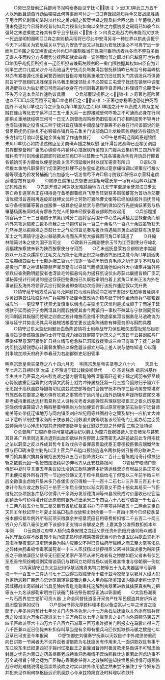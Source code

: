 <!-- { "loadSidebar": true } -->
　　○癸巳总督蓟辽兵部尚书阎鸣泰奏臣见宁抚＜锍-釒＞云□□弃此三万五千人以殉敌且请自行劲后嗟嗟此何等事而可付之一□□弃哉奴夙知兵今又屡战屡胜熟于用兵回忆剿事初举时以杜松之勇刘綎之智贺世贤之刚及紏合西北数十年蓄餋之精锐未免逐北今日将略视昔何如兵力视昔何如向以全胜之力撄初发之硎既已如彼今以强弩之末逆乘胜之锋其有幸乎且宁抚前＜锍-釒＞曰责之赴战力所未能而又欲决一死战是明知而明□□弃之矣则精兵宿将已尽此中安淂另寻一种世界以拱此调援乎今天下以榆关为安危榆关以宁远为安危宁远又以抚臣为安危抚臣必不可离宁远一步而角□羊围之役宜耑责成大帅角□羊围制胜当在旦暮间臣所虑者兵多而不整将多而无谋人多而权分力多而势分抚臣即就此四者一调停而均节之即以扫穴犁庭可也独角□羊围乎哉抚臣所担者一辽臣所担者兼蓟左顾右盻一重门限独握其权如曰臣自为计则半生虎口几度龙沙介马而驰当先宁抚而负弩矣淂旨督抚移镇昨已有旨令称喜峰桃林亦有紧报遵化抚臣闻警西驰则督臣亦难轻离重地宜仍旧驻劄关门其调发兵将俱遵前旨听宁抚相机决胜保定兵马著王继速领赴关不必暂驻三屯营宁抚还在镇居中调度另选徤将以为后劲若见可而进必欲身在行间则著道臣毕自肃用心料理城守总期借中不失万全这本兵部作速酌议具覆
　　○兵部覆议抚臣之＜锍-釒＞奇著也寔险著也以不□□弃死而围不可角□羊也督臣之＜锍-釒＞正著也亦稳著也恐徒拚死而围终不可角□羊也为今之计急以角□羊围为主而角□羊围之计专以责成大帅为主况贼在连山等处去宁远不过三五十里大兵一出即接贼垒何呼吸之不可通而必身在行间即榆关重地抚绥弹压何可一日无人则督抚阎鸣泰仍旧驻劄关门亦相时度势不容再计也淂旨援锦之役责成三帅宁抚只宜在镇居中调度战守兼筹不必身在行间该部说的是督臣蓟抚仍旧驻札不必移镇各镇兵马云集关门该部角□羊发粮草务期接济各镇饷司多方措给月饷以便星驰余俱有旨了作速依旨行
　　○甲午总督蓟辽阎鸣泰题锦围未角□羊忧心如焚谨述微臣至关商确声援之概以慰  圣怀淂旨览奏卿已至榆关调度其捍御整备赖厂臣悉心绸缪与内镇体心拮据朕所鉴知关门援兵云集约有三四万所需粮料若干时刻难缓该部即时措发前角□羊以鼓舞士气其各镇援兵例有月饷启行即着各镇饷司多方那给以便星驰赴关但不淂延缓片时以误军需责有所归
　　○诏以京师根本重地凡职掌衙门切湏密地料理不必张皇如运粮以寔京储徵调以资策应行粮火器等项速为验发督捕衙门应加毖饬一切游僧尽不许□居寺院致□奸细以京营科道虞廷陛言故有是命
　　○赐原任巡按辽东御史张铨祖母霍氏祭一坛有司治葬以铨按辽死难故也
　　○先是开濮之问莲妖发难蹂躏地方几无宁宇至是余孽郑江□步云等亡命复逞官兵正在相持适守备杨御蕃统兵飞至当阵斩获多贼御蕃寔为首功兵部覆请优叙淂旨莲贼再逞旋即就缚文武将士劳勚可嘉除曹文衡等已经加级叙外旧抚吕纯如守备杨御蕃等著各加服俸一级其余纪录给赏与勘罚的俱如议行先是擒妖著劳与杨肇基杨国栋同时尚有廖栋为党人阻抑未经叙录着该部即酌议起用
　　○兵部题援锦官兵于二十二日遇贼于笊篱山贼分二股将官兵围于中心总兵满桂尤世禄奋勇而前内外夹攻达贼死亡数多而我之士马损伤官兵一百二十余名马一百八十余匹虽斩获无几然亦足以振赫濯之灵鼓壮士之气矣淂旨览奏东援兵将遇贼奋勇血战斩获有功足鼓军士之气满镇守运送火器硝黄从海而东声势大振锦围可角□羊知道了
　　○升翰林院简讨朱之俊为国子监司业
　　○改新升云南副使余玉节为江西副使分守岭北调福建按察使朱彩为陕西按察使分守河西
　　○乙未巡抚登莱右佥都御史李嵩题奴以十万之众蹂躏东江毛文龙乃能于狂烽正炽之际奋敌忾迅扫之威今角□羊到活夷三名夷级四百七十七颗达帽二百九十顶逐一验视历历皆真毛帅之功于是乎不可及矣是役也厂臣之神谋秘筭赫声濯灵寔有以夺其气而禠其魄他如内外大小诸臣并海外将领兵应查例勘明题叙者也淂旨毛帅孤悬纯岛力遏狂氛设伏出奇获此屡捷皆赖厂臣沉谋秘筭授计行间说的是这俘获巨魁奏报已久既验审明白着上紧角□羊来正法内外在事诸臣及海外将领官兵应行叙录者即查明功次炤例行该抚作速勘叙以凭升赉
　　○镇守延宁地方总兵官马允昇题花马池两镇受冲之地宁虏银歹松柏等酋延虏平沙黄妇等酋住牧临边地广兵寡鞭不及腹今既改协为镇与延宁同作金汤而兵马钱粮器械应当一一更议至于抚赏尤宜慎重以慑虏心夫狡虏无厌惟利是求或顺于宁而逆于延或款于延而战于宁虏两淂其利而我独受其害今两镇归一事权不殊延与宁款则同赏叛则同剿因其叛服而控驭之则虏之狡计难施而金缯不致虗縻矣淂旨据奏花马池改协为镇与延宁并势金汤其兵马器械钱粮委宜更议这条陈诸款有禆营务即与斟酌具覆
　　○镇守辽东太监纪用题沥血备陈苦情将士用命战守力保孤城矢图雪耻勉尽臣职事淂旨览奏该镇激励将士捍守孤城力挫奴锋屏障宁远忠义之气贯日干云甚副朕与厂臣委任至意深可嘉尚旷日持久情形危急朕已洞知救援责成三帅已有旨了宁抚与总镇内臣挑选精锐悉心计画督发策应以保危疆该部立刻马上差人说与他每知道
○以藩封事竣加顺天府府尹李春茂为右副都御史炤旧管事

明熹宗悊皇帝实录卷之八十四六月无
　明熹宗悊皇帝实录卷之八十六
　　天启七年七月乙丑朔时享  太庙  上不豫遣宁国公魏良卿恭代
　　○  圣谕朕承  祖宗洪基作华夷共主乃匪茹之凶未殄克艰之警方殷雪耻除残深廑宵旰近者宁锦之间羽书狎至赖心膂股肱重臣运筹供亿内镇文武将士戮力冲锋屡挫狂氛一月三捷今固败归于窟穴不无思报于高秋虽朕静摄每切忧虞兹览吏部等衙门会推宁抚本所举三臣均属誉望堪寄节旄然各在要害之地方俱有吃紧之事寄而宁远内藩山海外劲锦州声援所联首尾交凑非老成持重练达边材若易称丈人诗称元老者未能弹压共理朕思枢臣王之臣久历塞圉洞晓虏情谋算周详方略暇整着特赐尚方剑加便宜行事以原官星驰前去驻劄宁远督师榆关等处带抚辽镇地万与同内镇臣刘应坤纪用等共图战守之策及犁扫一应机宜大帅以下悉听节制往惟汝谐断于朕志其合用敕谕关防等项各该经管衙门上紧办给之臣受兹特简尚尽心殚虑和衷共济预修御备早复全辽慰朕东顾之怀仰雪  三朝之耻特谕
　　○总督两广□周祚奏浔州窠贼胡扶纪以鹅山为窟穴盘据猖獗人无安堵党与甚繁耳目甚广兵至则逃匿兵退则出劫即欲纵兵穷摉而山深箐密无从踪迹故前此专用招抚之法以羁縻之反以养成其势今复敢戕杀守备罪恶贯盈抚臣王尊德按臣曹应瑞慨然发愤与臣□确决意主剿先以汉土官兵严布隘口预防逃逸令两参将刻日誓师分路进兵一举而捣其巢穴擒其眷属招出男妇以五百计投降男妇以二百计土舍陈威用奇计得扶纪斩之数载元凶一朝授首国法藉以少伸地方从此安枕矣报闻
　　○管延宁粮储户部侍郎中夏时亨言臣去年条议设法增饷三款除通驿本折转运经营岁有增益总系正项收开未便扣报外所有开荒一节边地砂磏又无于粒牛具借给屯丁但宽以三年前半徵三年后全徵事出虑始开垦未多乃各堡实收已得粮一千一百十二石七斗三升草三百五十七束计今秋应收之数殆可三倍至三年后全徵加以渐次再垦又不啻十倍矣其易买一节臣借抚赏杂项银各库括尽仅得八千余两分发绥德清涧等州县照秋成时价量收已经穵运到镇及今时价稍增计除还原借前银外积出余米二千四百六十八石时值银一千七百六十二两八钱五分七厘二毫又臣节省纸红裁革书办门子等项共得银五十二两余又臣自天启五年秋起至七年夏止监临□有库收放积出附余银一千一百四十两今已经按季呈报本部扣抵年例外所有前项买粮赢余并招垦荒田日用等费折扣银二千五百二十两三钱八分八厘八毫伏乞敕下该部作正支销以省解发之费  上嘉其急公准照数扣抵本年年例
　　○云南澂江府举人杨兴南奏安贼之变臣父原任贵州贵阳府通判杨以诚缮兵死守至众寡不敌自知不免乃遣吏员印缒城乘夜赍送藩司仍令该卫民兵歃血誓死不意滇兵至夜潜逃卫吏阮世爵为贼内应臣父不得已自缢府厅贼缚之而去至火掌宅溪杀之碎体抽肠备极惨毒家属死者一十三人臣叔杨以恭摉得臣父密书往滇求援为贼所获杀之于散纳溪臣父骸骨无归臣兄弟家产荡尽从来死难者有之惨酷如臣父者未有伏乞  圣恩垂怜照徐朝纲例奖赠谥荫仍与建祠立坊得旨杨以诚死难甚惨准与徐朝纲一例优恤
　　○丙寅镇守辽东太监纪用俘献活擒真夷鸭刀把等五十九名夷器盔甲弓箭等项一千一百五十三件达马七十二匹得旨奴贼孽命十载于兹今狡孽复以暑月入侵大犯兵家所忌赖厂臣赤心忠计区画转输鼓舞边臣人人用命朕所鉴知该内镇提衡将士坚守孤城搏战出奇斩馘过当具见除凶雪耻克副重托这解到夷器著进收其擒获真夷鸭刀把等五十九名该部鞫审明白行该衙门择吉祭告献俘正法以彰国威
　　○太监杨潮奏一片石西界忽生铅矿可资火器  上命会同督抚道臣开采务严杜军民侵盗其安炉煆法启闭委官俱如议行
　　○户部尚书郭允厚题料理本色以备逆氛以七年之米言之臣部于六年冬月内预计七年分关门内外本色米六十七万余石后抚臣以关外添有班兵修筑之役增米六万余石遂派米七十三万余石以七年之豆草言之关门内外原额马骡五万四千匹故派豆六十四万六千八百六石派草三百万束昨据关门所报实在马骡止得三万八千匹兼以近日倒毙未补扣存料草当是有余即有援兵马匹仅抵缺额马骡之数是七年豆草已可支至今年报闻
　　○督饷御史刘徽奏宁抚素以灭奴自许中外咸思倚重而向日讲款一节闻者无不诧异说者谓借款为名抚臣另有作用未几一面讲款奴且有事于东江攻东未已奴更西犯乎锦州忆枢臣王之臣曩当督师时极言款未易而讲不可轻虑贻封疆之忧先为苦口之药盖枢臣老成持重洞悉夷情不啻烛照数计边臣若此何虑边事不万全哉得旨宁锦之捷为厂臣殚心筹画委任得人之效朕所鉴知挟愤思报虏情可虑预修战守时刻难稽说得是袁崇焕谈款之时实以款外作用望之然未尝不屡致丁宁今奴东西并犯未见作用何存枢臣远识夙契朕心今承兹特简宜及时料理以称朕怀
